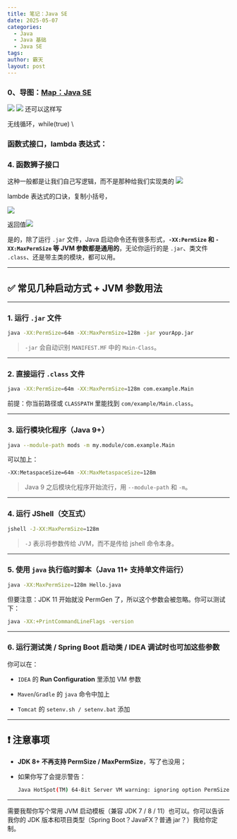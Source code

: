 ```yaml
---
title: 笔记：Java SE
date: 2025-05-07
categories:
  - Java
  - Java 基础
  - Java SE
tags: 
author: 霸天
layout: post
---
```

### 0、导图：[Map：Java SE](../../maps/Map：JavaSE.xmind)

![](image-20250703093849042.png)
![](image-20250703223607629.png)
还可以这样写


无线循环，while(true)
\


### 函数式接口，lambda 表达式：
### 4. 函数狮子接口

这种一般都是让我们自己写逻辑，而不是那种给我们实现类的
![](image-20250510221406130.png)



lambde 表达式的口诀，复制小括号，

![](image-20250510221434222.png)

返回值![](image-20250510221448648.png)





是的，除了运行 `.jar` 文件，Java 启动命令还有很多形式，**`-XX:PermSize` 和 `-XX:MaxPermSize` 等 JVM 参数都是通用的**，无论你运行的是 `.jar`、类文件 `.class`、还是带主类的模块，都可以用。

---

## ✅ 常见几种启动方式 + JVM 参数用法

---

### 1. **运行 `.jar` 文件**

```bash
java -XX:PermSize=64m -XX:MaxPermSize=128m -jar yourApp.jar
```

> `-jar` 会自动识别 `MANIFEST.MF` 中的 `Main-Class`。

---

### 2. **直接运行 `.class` 文件**

```bash
java -XX:PermSize=64m -XX:MaxPermSize=128m com.example.Main
```

前提：你当前路径或 `CLASSPATH` 里能找到 `com/example/Main.class`。

---

### 3. **运行模块化程序（Java 9+）**

```bash
java --module-path mods -m my.module/com.example.Main
```

可以加上：

```bash
-XX:MetaspaceSize=64m -XX:MaxMetaspaceSize=128m
```

> Java 9 之后模块化程序开始流行，用 `--module-path` 和 `-m`。

---

### 4. **运行 JShell（交互式）**

```bash
jshell -J-XX:MaxPermSize=128m
```

> `-J` 表示将参数传给 JVM，而不是传给 jshell 命令本身。

---

### 5. **使用 `java` 执行临时脚本（Java 11+ 支持单文件运行）**

```bash
java -XX:MaxPermSize=128m Hello.java
```

但要注意：JDK 11 开始就没 PermGen 了，所以这个参数会被忽略。你可以测试下：

```bash
java -XX:+PrintCommandLineFlags -version
```

---

### 6. **运行测试类 / Spring Boot 启动类 / IDEA 调试时也可加这些参数**

你可以在：

- `IDEA` 的 **Run Configuration** 里添加 VM 参数
    
- `Maven`/`Gradle` 的 `java` 命令中加上
    
- `Tomcat` 的 `setenv.sh / setenv.bat` 添加
    

---

## ❗ 注意事项

- **JDK 8+ 不再支持 PermSize / MaxPermSize**，写了也没用；
    
- 如果你写了会提示警告：
    
    ```bash
    Java HotSpot(TM) 64-Bit Server VM warning: ignoring option PermSize=64m; support was removed in 8.0
    ```
    

---

需要我帮你写个常用 JVM 启动模板（兼容 JDK 7 / 8 / 11）也可以。你可以告诉我你的 JDK 版本和项目类型（Spring Boot？JavaFX？普通 jar？）我给你定制。





